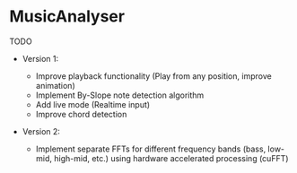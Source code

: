 # MusicAnalyser

TODO

  * Version 1:
    * Improve playback functionality (Play from any position, improve animation)
    * Implement By-Slope note detection algorithm
    * Add live mode (Realtime input)
    * Improve chord detection
      
  * Version 2:
    * Implement separate FFTs for different frequency bands (bass, low-mid, high-mid, etc.) using hardware accelerated processing (cuFFT)
